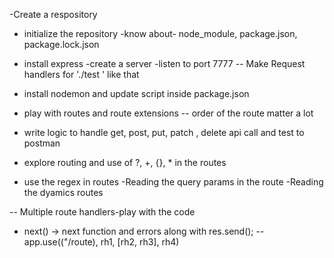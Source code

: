 -Create a respository
- initialize the repository
-know about- node_module, package.json, package.lock.json
- install express
-create a server
-listen to port 7777
-- Make Request handlers for './test ' like that
- install nodemon and update script inside package.json
- play with routes and route extensions
-- order of the route matter a lot
- write logic to handle get, post, put, patch , delete api call and test to postman

- explore routing and use of ?, +, {}, * in the routes
- use the regex in routes
-Reading the query params in the route
-Reading the dyamics routes

-- Multiple route handlers-play with the code
- next()
-> next function and errors along with res.send();
--app.use(("/route), rh1, [rh2, rh3], rh4)
